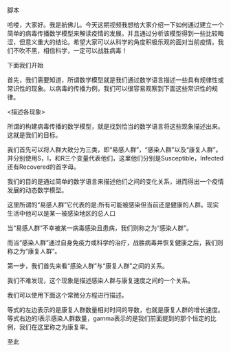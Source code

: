 

脚本

哈喽，大家好。我是航佛儿。今天这期视频我想给大家介绍一下如何通过建立一个简单的病毒传播数学模型来解读疫情的发展。并且通过分析该模型得到一些比较晦涩，但意义重大的结论。希望大家可以从科学的角度积极乐观的面对当前疫情。我们不吹不黑，相信科学，一定可以战胜病毒！

下面我们开始

首先，我们需要知道，所谓数学模型就是我们通过数学语言描述一些具有规律性或常识性的现象。以病毒的传播为例，我们可以很容易观察到下面这些常识性的规律。

<描述各现象>

所谓的构建病毒传播的数学模型，就是找到恰当的数学语言将这些现象描述出来。这就是我们的目标。

我们首先可以将人群大致分为三类，即“易感人群”，“感染人群”以及“康复人群”。并分别使用S，I，和R三个变量代表他们，这里他们分别是Susceptible，Infected还有Recovered的首字母。

我们的目的是通过简单的数学语言来描述他们之间的变化关系，进而得出一个疫情发展的动态数学模型。

这里所谓的“易感人群”它代表的是:所有可能被感染但当前还是健康的人群。现实生活中他可以是某一被感染地区的总人口

当“易感人群”不幸被某一病毒感染且患病，我们则称之为“感染人群”。

而当“感染人群”通过自身免疫力或科学的治疗，战胜病毒并恢复健康之后，我们则称之为“康复人群”。

第一步，我们首先来看“感染人群”与“康复人群”之间的关系。

我们不难发现，这个现象是描述感染人群与康复速度之间的一个关系。

我们可以使用下面这个常微分方程进行描述。

等式的左边表示的是康复人群数量相对时间的导数，也就是康复人群的增长速度。等式右边的I表示感染人群数量，gamma表示的是我们前面提到的那个恒定的比例，我们在这里称之为康复率。

至此

